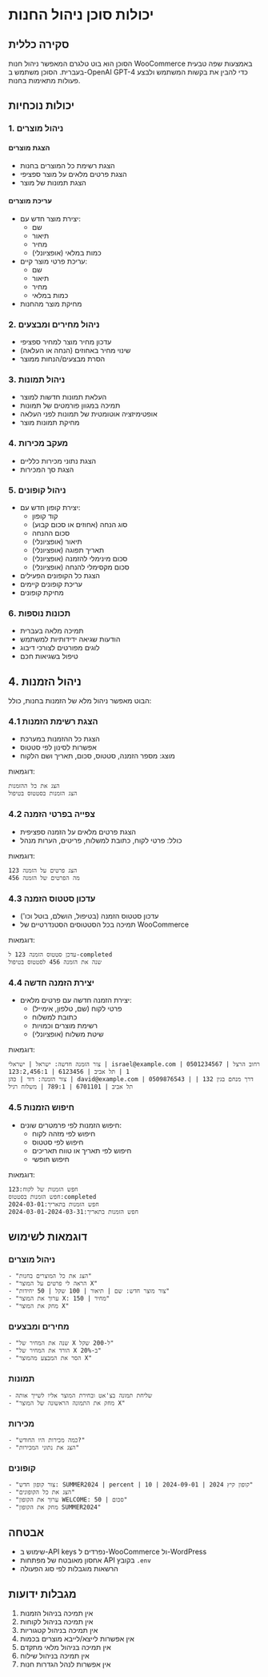 # יכולות סוכן ניהול החנות

## סקירה כללית
הסוכן הוא בוט טלגרם המאפשר ניהול חנות WooCommerce באמצעות שפה טבעית בעברית. הסוכן משתמש ב-OpenAI GPT-4 כדי להבין את בקשות המשתמש ולבצע פעולות מתאימות בחנות.

## יכולות נוכחיות

### 1. ניהול מוצרים
#### הצגת מוצרים
- הצגת רשימת כל המוצרים בחנות
- הצגת פרטים מלאים על מוצר ספציפי
- הצגת תמונות של מוצר

#### עריכת מוצרים
- יצירת מוצר חדש עם:
  - שם
  - תיאור
  - מחיר
  - כמות במלאי (אופציונלי)
- עריכת פרטי מוצר קיים:
  - שם
  - תיאור
  - מחיר
  - כמות במלאי
- מחיקת מוצר מהחנות

### 2. ניהול מחירים ומבצעים
- עדכון מחיר מוצר למחיר ספציפי
- שינוי מחיר באחוזים (הנחה או העלאה)
- הסרת מבצעים/הנחות ממוצר

### 3. ניהול תמונות
- העלאת תמונות חדשות למוצר
- תמיכה במגוון פורמטים של תמונות
- אופטימיזציה אוטומטית של תמונות לפני העלאה
- מחיקת תמונות מוצר

### 4. מעקב מכירות
- הצגת נתוני מכירות כלליים
- הצגת סך המכירות

### 5. ניהול קופונים
- יצירת קופון חדש עם:
  - קוד קופון
  - סוג הנחה (אחוזים או סכום קבוע)
  - סכום ההנחה
  - תיאור (אופציונלי)
  - תאריך תפוגה (אופציונלי)
  - סכום מינימלי להזמנה (אופציונלי)
  - סכום מקסימלי להנחה (אופציונלי)
- הצגת כל הקופונים הפעילים
- עריכת קופונים קיימים
- מחיקת קופונים

### 6. תכונות נוספות
- תמיכה מלאה בעברית
- הודעות שגיאה ידידותיות למשתמש
- לוגים מפורטים לצורכי דיבוג
- טיפול בשגיאות חכם

## 4. ניהול הזמנות
הבוט מאפשר ניהול מלא של הזמנות בחנות, כולל:

### 4.1 הצגת רשימת הזמנות
- הצגת כל ההזמנות במערכת
- אפשרות לסינון לפי סטטוס
- מוצג: מספר הזמנה, סטטוס, סכום, תאריך ושם הלקוח

דוגמאות:
```
הצג את כל ההזמנות
הצג הזמנות בסטטוס בטיפול
```

### 4.2 צפייה בפרטי הזמנה
- הצגת פרטים מלאים על הזמנה ספציפית
- כולל: פרטי לקוח, כתובת למשלוח, פריטים, הערות מנהל

דוגמאות:
```
הצג פרטים על הזמנה 123
מה הפרטים של הזמנה 456
```

### 4.3 עדכון סטטוס הזמנה
- עדכון סטטוס הזמנה (בטיפול, הושלם, בוטל וכו')
- תמיכה בכל הסטטוסים הסטנדרטיים של WooCommerce

דוגמאות:
```
עדכן סטטוס הזמנה 123 ל-completed
שנה את הזמנה 456 לסטטוס בטיפול
```

### 4.4 יצירת הזמנה חדשה
- יצירת הזמנה חדשה עם פרטים מלאים:
  - פרטי לקוח (שם, טלפון, אימייל)
  - כתובת למשלוח
  - רשימת מוצרים וכמויות
  - שיטת משלוח (אופציונלי)

דוגמאות:
```
צור הזמנה חדשה: ישראל | ישראלי | israel@example.com | 0501234567 | רחוב הרצל 1 | תל אביב | 6123456 | 123:2,456:1
צור הזמנה: דוד | כהן | david@example.com | 0509876543 | דרך מנחם בגין 132 | תל אביב | 6701101 | 789:1 | משלוח רגיל
```

### 4.5 חיפוש הזמנות
- חיפוש הזמנות לפי פרמטרים שונים:
  - חיפוש לפי מזהה לקוח
  - חיפוש לפי סטטוס
  - חיפוש לפי תאריך או טווח תאריכים
  - חיפוש חופשי

דוגמאות:
```
חפש הזמנות של לקוח:123
חפש הזמנות בסטטוס:completed
חפש הזמנות בתאריך:2024-03-01
חפש הזמנות בתאריך:2024-03-01-2024-03-31
```

## דוגמאות לשימוש

### ניהול מוצרים
```
- "הצג את כל המוצרים בחנות"
- "הראה לי פרטים על המוצר X"
- "צור מוצר חדש: שם | תיאור | 100 שקל | 50 יחידות"
- "ערוך את המוצר X: מחיר | 150"
- "מחק את המוצר X"
```

### מחירים ומבצעים
```
- "שנה את המחיר של X ל-200 שקל"
- "הורד את המחיר של X ב-20%"
- "הסר את המבצע מהמוצר X"
```

### תמונות
```
- שליחת תמונה בצ'אט ובחירת המוצר אליו לשייך אותה
- "מחק את התמונה הראשונה של המוצר X"
```

### מכירות
```
- "כמה מכירות היו החודש?"
- "הצג את נתוני המכירות"
```

### קופונים
```
- "צור קופון חדש: SUMMER2024 | percent | 10 | קופון קיץ 2024 | 2024-09-01"
- "הצג את כל הקופונים"
- "ערוך את הקופון WELCOME: סכום | 50"
- "מחק את הקופון SUMMER2024"
```

## אבטחה
- שימוש ב-API keys נפרדים ל-WooCommerce ול-WordPress
- אחסון מאובטח של מפתחות API בקובץ `.env`
- הרשאות מוגבלות לפי סוג הפעולה

## מגבלות ידועות
1. אין תמיכה בניהול הזמנות
2. אין תמיכה בניהול לקוחות
3. אין תמיכה בניהול קטגוריות
4. אין אפשרות לייצא/לייבא מוצרים בכמות
5. אין תמיכה בניהול מלאי מתקדם
6. אין תמיכה בניהול שילוח
7. אין אפשרות לנהל הגדרות חנות 
